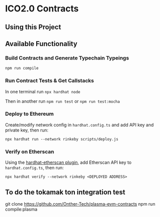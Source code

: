 # ICO2.0 Contracts

## Using this Project

## Available Functionality

### Build Contracts and Generate Typechain Typeings

`npm run compile`

### Run Contract Tests & Get Callstacks

In one terminal run `npx hardhat node`

Then in another run `npm run test` or `npm run test:mocha`

### Deploy to Ethereum

Create/modify network config in `hardhat.config.ts` and add API key and private key, then run:

`npx hardhat run --network rinkeby scripts/deploy.js`

### Verify on Etherscan

Using the [hardhat-etherscan plugin](https://hardhat.org/plugins/nomiclabs-hardhat-etherscan.html), add Etherscan API key to `hardhat.config.ts`, then run:

`npx hardhat verify --network rinkeby <DEPLOYED ADDRESS>`

## To do the tokamak ton integration test
git clone https://github.com/Onther-Tech/plasma-evm-contracts
npm run compile:plasma
